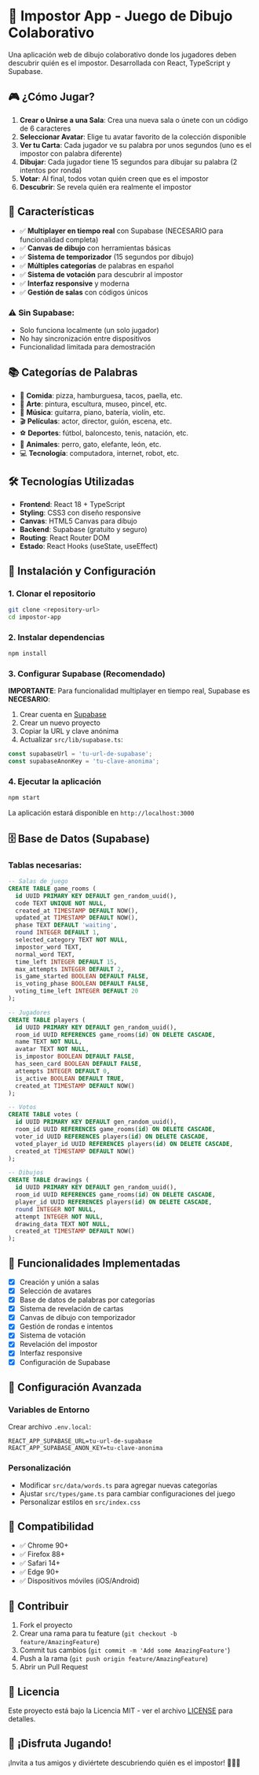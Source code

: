 # 🎨 Impostor App - Juego de Dibujo Colaborativo

Una aplicación web de dibujo colaborativo donde los jugadores deben descubrir quién es el impostor. Desarrollada con React, TypeScript y Supabase.

## 🎮 ¿Cómo Jugar?

1. **Crear o Unirse a una Sala**: Crea una nueva sala o únete con un código de 6 caracteres
2. **Seleccionar Avatar**: Elige tu avatar favorito de la colección disponible
3. **Ver tu Carta**: Cada jugador ve su palabra por unos segundos (uno es el impostor con palabra diferente)
4. **Dibujar**: Cada jugador tiene 15 segundos para dibujar su palabra (2 intentos por ronda)
5. **Votar**: Al final, todos votan quién creen que es el impostor
6. **Descubrir**: Se revela quién era realmente el impostor

## 🚀 Características

- ✅ **Multiplayer en tiempo real** con Supabase (NECESARIO para funcionalidad completa)
- ✅ **Canvas de dibujo** con herramientas básicas
- ✅ **Sistema de temporizador** (15 segundos por dibujo)
- ✅ **Múltiples categorías** de palabras en español
- ✅ **Sistema de votación** para descubrir al impostor
- ✅ **Interfaz responsive** y moderna
- ✅ **Gestión de salas** con códigos únicos

### ⚠️ **Sin Supabase**:
- Solo funciona localmente (un solo jugador)
- No hay sincronización entre dispositivos
- Funcionalidad limitada para demostración

## 📚 Categorías de Palabras

- 🍕 **Comida**: pizza, hamburguesa, tacos, paella, etc.
- 🎨 **Arte**: pintura, escultura, museo, pincel, etc.
- 🎵 **Música**: guitarra, piano, batería, violín, etc.
- 🎬 **Películas**: actor, director, guión, escena, etc.
- ⚽ **Deportes**: fútbol, baloncesto, tenis, natación, etc.
- 🐶 **Animales**: perro, gato, elefante, león, etc.
- 💻 **Tecnología**: computadora, internet, robot, etc.

## 🛠️ Tecnologías Utilizadas

- **Frontend**: React 18 + TypeScript
- **Styling**: CSS3 con diseño responsive
- **Canvas**: HTML5 Canvas para dibujo
- **Backend**: Supabase (gratuito y seguro)
- **Routing**: React Router DOM
- **Estado**: React Hooks (useState, useEffect)

## 🚀 Instalación y Configuración

### 1. Clonar el repositorio
```bash
git clone <repository-url>
cd impostor-app
```

### 2. Instalar dependencias
```bash
npm install
```

### 3. Configurar Supabase (Recomendado)

**IMPORTANTE**: Para funcionalidad multiplayer en tiempo real, Supabase es **NECESARIO**:

1. Crear cuenta en [Supabase](https://supabase.com)
2. Crear un nuevo proyecto
3. Copiar la URL y clave anónima
4. Actualizar `src/lib/supabase.ts`:

```typescript
const supabaseUrl = 'tu-url-de-supabase';
const supabaseAnonKey = 'tu-clave-anonima';
```

### 4. Ejecutar la aplicación
```bash
npm start
```

La aplicación estará disponible en `http://localhost:3000`

## 🗄️ Base de Datos (Supabase)

### Tablas necesarias:

```sql
-- Salas de juego
CREATE TABLE game_rooms (
  id UUID PRIMARY KEY DEFAULT gen_random_uuid(),
  code TEXT UNIQUE NOT NULL,
  created_at TIMESTAMP DEFAULT NOW(),
  updated_at TIMESTAMP DEFAULT NOW(),
  phase TEXT DEFAULT 'waiting',
  round INTEGER DEFAULT 1,
  selected_category TEXT NOT NULL,
  impostor_word TEXT,
  normal_word TEXT,
  time_left INTEGER DEFAULT 15,
  max_attempts INTEGER DEFAULT 2,
  is_game_started BOOLEAN DEFAULT FALSE,
  is_voting_phase BOOLEAN DEFAULT FALSE,
  voting_time_left INTEGER DEFAULT 20
);

-- Jugadores
CREATE TABLE players (
  id UUID PRIMARY KEY DEFAULT gen_random_uuid(),
  room_id UUID REFERENCES game_rooms(id) ON DELETE CASCADE,
  name TEXT NOT NULL,
  avatar TEXT NOT NULL,
  is_impostor BOOLEAN DEFAULT FALSE,
  has_seen_card BOOLEAN DEFAULT FALSE,
  attempts INTEGER DEFAULT 0,
  is_active BOOLEAN DEFAULT TRUE,
  created_at TIMESTAMP DEFAULT NOW()
);

-- Votos
CREATE TABLE votes (
  id UUID PRIMARY KEY DEFAULT gen_random_uuid(),
  room_id UUID REFERENCES game_rooms(id) ON DELETE CASCADE,
  voter_id UUID REFERENCES players(id) ON DELETE CASCADE,
  voted_player_id UUID REFERENCES players(id) ON DELETE CASCADE,
  created_at TIMESTAMP DEFAULT NOW()
);

-- Dibujos
CREATE TABLE drawings (
  id UUID PRIMARY KEY DEFAULT gen_random_uuid(),
  room_id UUID REFERENCES game_rooms(id) ON DELETE CASCADE,
  player_id UUID REFERENCES players(id) ON DELETE CASCADE,
  round INTEGER NOT NULL,
  attempt INTEGER NOT NULL,
  drawing_data TEXT NOT NULL,
  created_at TIMESTAMP DEFAULT NOW()
);
```

## 🎯 Funcionalidades Implementadas

- [x] Creación y unión a salas
- [x] Selección de avatares
- [x] Base de datos de palabras por categorías
- [x] Sistema de revelación de cartas
- [x] Canvas de dibujo con temporizador
- [x] Gestión de rondas e intentos
- [x] Sistema de votación
- [x] Revelación del impostor
- [x] Interfaz responsive
- [x] Configuración de Supabase

## 🔧 Configuración Avanzada

### Variables de Entorno
Crear archivo `.env.local`:

```env
REACT_APP_SUPABASE_URL=tu-url-de-supabase
REACT_APP_SUPABASE_ANON_KEY=tu-clave-anonima
```

### Personalización
- Modificar `src/data/words.ts` para agregar nuevas categorías
- Ajustar `src/types/game.ts` para cambiar configuraciones del juego
- Personalizar estilos en `src/index.css`

## 📱 Compatibilidad

- ✅ Chrome 90+
- ✅ Firefox 88+
- ✅ Safari 14+
- ✅ Edge 90+
- ✅ Dispositivos móviles (iOS/Android)

## 🤝 Contribuir

1. Fork el proyecto
2. Crear una rama para tu feature (`git checkout -b feature/AmazingFeature`)
3. Commit tus cambios (`git commit -m 'Add some AmazingFeature'`)
4. Push a la rama (`git push origin feature/AmazingFeature`)
5. Abrir un Pull Request

## 📄 Licencia

Este proyecto está bajo la Licencia MIT - ver el archivo [LICENSE](LICENSE) para detalles.

## 🎉 ¡Disfruta Jugando!

¡Invita a tus amigos y diviértete descubriendo quién es el impostor! 🕵️‍♀️🎨
